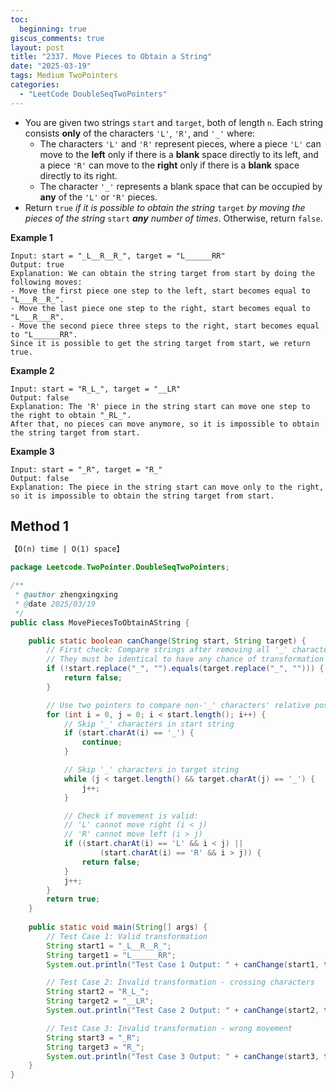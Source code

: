 ```yaml
---
toc:
  beginning: true
giscus_comments: true
layout: post
title: "2337. Move Pieces to Obtain a String"
date: "2025-03-19"
tags: Medium TwoPointers
categories:
  - "LeetCode DoubleSeqTwoPointers"
---
```



- You are given two strings `start` and `target`, both of length `n`. Each string consists **only** of the characters `'L'`, `'R'`, and `'_'` where:
  - The characters `'L'` and `'R'` represent pieces, where a piece `'L'` can move to the **left** only if there is a **blank** space directly to its left, and a piece `'R'` can move to the **right** only if there is a **blank** space directly to its right.
  - The character `'_'` represents a blank space that can be occupied by **any** of the `'L'` or `'R'` pieces.
- Return `true` *if it is possible to obtain the string* `target` *by moving the pieces of the string* `start` ***any** number of times*. Otherwise, return `false`.

**Example 1**

```
Input: start = "_L__R__R_", target = "L______RR"
Output: true
Explanation: We can obtain the string target from start by doing the following moves:
- Move the first piece one step to the left, start becomes equal to "L___R__R_".
- Move the last piece one step to the right, start becomes equal to "L___R___R".
- Move the second piece three steps to the right, start becomes equal to "L______RR".
Since it is possible to get the string target from start, we return true.
```

**Example 2**

```
Input: start = "R_L_", target = "__LR"
Output: false
Explanation: The 'R' piece in the string start can move one step to the right to obtain "_RL_".
After that, no pieces can move anymore, so it is impossible to obtain the string target from start.
```

**Example 3**

```
Input: start = "_R", target = "R_"
Output: false
Explanation: The piece in the string start can move only to the right, so it is impossible to obtain the string target from start.
```

## Method 1

```tex
【O(n) time | O(1) space】
```

```java
package Leetcode.TwoPointer.DoubleSeqTwoPointers;

/**
 * @author zhengxingxing
 * @date 2025/03/19
 */
public class MovePiecesToObtainAString {

    public static boolean canChange(String start, String target) {
        // First check: Compare strings after removing all '_' characters
        // They must be identical to have any chance of transformation
        if (!start.replace("_", "").equals(target.replace("_", ""))) {
            return false;
        }

        // Use two pointers to compare non-'_' characters' relative positions
        for (int i = 0, j = 0; i < start.length(); i++) {
            // Skip '_' characters in start string
            if (start.charAt(i) == '_') {
                continue;
            }

            // Skip '_' characters in target string
            while (j < target.length() && target.charAt(j) == '_') {
                j++;
            }

            // Check if movement is valid:
            // 'L' cannot move right (i < j)
            // 'R' cannot move left (i > j)
            if ((start.charAt(i) == 'L' && i < j) ||
                    (start.charAt(i) == 'R' && i > j)) {
                return false;
            }
            j++;
        }
        return true;
    }
    
    public static void main(String[] args) {
        // Test Case 1: Valid transformation
        String start1 = "_L__R__R_";
        String target1 = "L______RR";
        System.out.println("Test Case 1 Output: " + canChange(start1, target1)); // Expected: true

        // Test Case 2: Invalid transformation - crossing characters
        String start2 = "R_L_";
        String target2 = "__LR";
        System.out.println("Test Case 2 Output: " + canChange(start2, target2)); // Expected: false

        // Test Case 3: Invalid transformation - wrong movement
        String start3 = "_R";
        String target3 = "R_";
        System.out.println("Test Case 3 Output: " + canChange(start3, target3)); // Expected: false
    }
}

```





